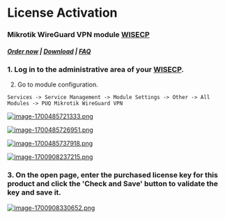 # License Activation

### Mikrotik WireGuard VPN module **[WISECP](https://puqcloud.com/link.php?id=78)** 

##### [Order now](https://puqcloud.com/index.php?rp=/store/wisecp-module-mikrotik-wireguard-vpn) | [Download](https://download.puqcloud.com/WISECP/Product/PUQ_WISECP-Mikrotik-WireGuard-VPN/) | [FAQ](https://faq.puqcloud.com/)

### 1. Log in to the administrative area of your **[WISECP](https://puqcloud.com/link.php?id=78)**.

   
2. Go to module configuration.

```
Services -> Service Management -> Module Settings -> Other -> All Modules -> PUQ Mikrotik WireGuard VPN
```

[![image-1700485721333.png](https://doc.puq.info/uploads/images/gallery/2023-11/scaled-1680-/image-1700485721333.png)](https://doc.puq.info/uploads/images/gallery/2023-11/image-1700485721333.png)

[![image-1700485726951.png](https://doc.puq.info/uploads/images/gallery/2023-11/scaled-1680-/image-1700485726951.png)](https://doc.puq.info/uploads/images/gallery/2023-11/image-1700485726951.png)

[![image-1700485737918.png](https://doc.puq.info/uploads/images/gallery/2023-11/scaled-1680-/image-1700485737918.png)](https://doc.puq.info/uploads/images/gallery/2023-11/image-1700485737918.png)

[![image-1700908237215.png](https://doc.puq.info/uploads/images/gallery/2023-11/scaled-1680-/image-1700908237215.png)](https://doc.puq.info/uploads/images/gallery/2023-11/image-1700908237215.png)

### 3. On the open page, enter the purchased license key for this product and click the '**Check and Save**' button to validate the key and save it.

[![image-1700908330652.png](https://doc.puq.info/uploads/images/gallery/2023-11/scaled-1680-/image-1700908330652.png)](https://doc.puq.info/uploads/images/gallery/2023-11/image-1700908330652.png)

  